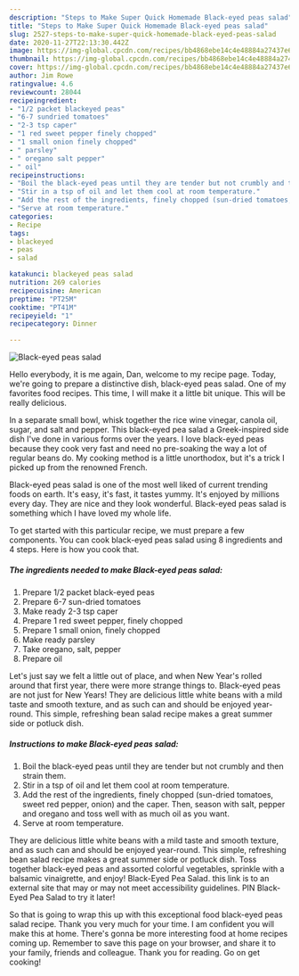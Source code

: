 ```yaml
---
description: "Steps to Make Super Quick Homemade Black-eyed peas salad"
title: "Steps to Make Super Quick Homemade Black-eyed peas salad"
slug: 2527-steps-to-make-super-quick-homemade-black-eyed-peas-salad
date: 2020-11-27T22:13:30.442Z
image: https://img-global.cpcdn.com/recipes/bb4868ebe14c4e48884a27437e6879f2/751x532cq70/black-eyed-peas-salad-recipe-main-photo.jpg
thumbnail: https://img-global.cpcdn.com/recipes/bb4868ebe14c4e48884a27437e6879f2/751x532cq70/black-eyed-peas-salad-recipe-main-photo.jpg
cover: https://img-global.cpcdn.com/recipes/bb4868ebe14c4e48884a27437e6879f2/751x532cq70/black-eyed-peas-salad-recipe-main-photo.jpg
author: Jim Rowe
ratingvalue: 4.6
reviewcount: 28044
recipeingredient:
- "1/2 packet blackeyed peas"
- "6-7 sundried tomatoes"
- "2-3 tsp caper"
- "1 red sweet pepper finely chopped"
- "1 small onion finely chopped"
- " parsley"
- " oregano salt pepper"
- " oil"
recipeinstructions:
- "Boil the black-eyed peas until they are tender but not crumbly and then strain them."
- "Stir in a tsp of oil and let them cool at room temperature."
- "Add the rest of the ingredients, finely chopped (sun-dried tomatoes, sweet red pepper, onion) and the caper. Then, season with salt, pepper and oregano and toss well with as much oil as you want."
- "Serve at room temperature."
categories:
- Recipe
tags:
- blackeyed
- peas
- salad

katakunci: blackeyed peas salad 
nutrition: 269 calories
recipecuisine: American
preptime: "PT25M"
cooktime: "PT41M"
recipeyield: "1"
recipecategory: Dinner

---
```



![Black-eyed peas salad](https://img-global.cpcdn.com/recipes/bb4868ebe14c4e48884a27437e6879f2/751x532cq70/black-eyed-peas-salad-recipe-main-photo.jpg)

Hello everybody, it is me again, Dan, welcome to my recipe page. Today, we're going to prepare a distinctive dish, black-eyed peas salad. One of my favorites food recipes. This time, I will make it a little bit unique. This will be really delicious.

In a separate small bowl, whisk together the rice wine vinegar, canola oil, sugar, and salt and pepper. This black-eyed pea salad a Greek-inspired side dish I&#39;ve done in various forms over the years. I love black-eyed peas because they cook very fast and need no pre-soaking the way a lot of regular beans do. My cooking method is a little unorthodox, but it&#39;s a trick I picked up from the renowned French.

Black-eyed peas salad is one of the most well liked of current trending foods on earth. It's easy, it's fast, it tastes yummy. It's enjoyed by millions every day. They are nice and they look wonderful. Black-eyed peas salad is something which I have loved my whole life.


To get started with this particular recipe, we must prepare a few components. You can cook black-eyed peas salad using 8 ingredients and 4 steps. Here is how you cook that.

<!--inarticleads1-->

##### The ingredients needed to make Black-eyed peas salad:

1. Prepare 1/2 packet black-eyed peas
1. Prepare 6-7 sun-dried tomatoes
1. Make ready 2-3 tsp caper
1. Prepare 1 red sweet pepper, finely chopped
1. Prepare 1 small onion, finely chopped
1. Make ready  parsley
1. Take  oregano, salt, pepper
1. Prepare  oil


Let&#39;s just say we felt a little out of place, and when New Year&#39;s rolled around that first year, there were more strange things to. Black-eyed peas are not just for New Years! They are delicious little white beans with a mild taste and smooth texture, and as such can and should be enjoyed year-round. This simple, refreshing bean salad recipe makes a great summer side or potluck dish. 

<!--inarticleads2-->

##### Instructions to make Black-eyed peas salad:

1. Boil the black-eyed peas until they are tender but not crumbly and then strain them.
1. Stir in a tsp of oil and let them cool at room temperature.
1. Add the rest of the ingredients, finely chopped (sun-dried tomatoes, sweet red pepper, onion) and the caper. Then, season with salt, pepper and oregano and toss well with as much oil as you want.
1. Serve at room temperature.


They are delicious little white beans with a mild taste and smooth texture, and as such can and should be enjoyed year-round. This simple, refreshing bean salad recipe makes a great summer side or potluck dish. Toss together black-eyed peas and assorted colorful vegetables, sprinkle with a balsamic vinaigrette, and enjoy! Black-Eyed Pea Salad. this link is to an external site that may or may not meet accessibility guidelines. PIN Black-Eyed Pea Salad to try it later! 

So that is going to wrap this up with this exceptional food black-eyed peas salad recipe. Thank you very much for your time. I am confident you will make this at home. There's gonna be more interesting food at home recipes coming up. Remember to save this page on your browser, and share it to your family, friends and colleague. Thank you for reading. Go on get cooking!
